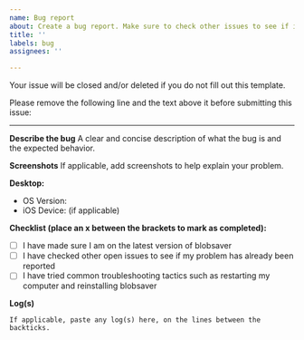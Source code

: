 ```yaml
---
name: Bug report
about: Create a bug report. Make sure to check other issues to see if it's already been reported.
title: ''
labels: bug
assignees: ''

---
```


Your issue will be closed and/or deleted if you do not fill out this template.

Please remove the following line and the text above it before submitting this issue:

-------------------------------------------------------------

**Describe the bug**
A clear and concise description of what the bug is and the expected behavior.

**Screenshots**
If applicable, add screenshots to help explain your problem.

**Desktop:**
 - OS Version:
 - iOS Device: (if applicable)

**Checklist (place an x between the brackets to mark as completed):**
 - [ ] I have made sure I am on the latest version of blobsaver
 - [ ] I have checked other open issues to see if my problem has already been reported
 - [ ] I have tried common troubleshooting tactics such as restarting my computer and reinstalling blobsaver

**Log(s)**
```
If applicable, paste any log(s) here, on the lines between the backticks.
```

